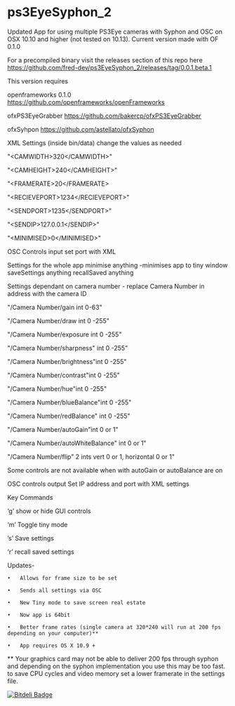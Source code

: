 # ps3EyeSyphon_2
Updated App for using multiple PS3Eye cameras with Syphon and OSC on OSX 10.10 and higher (not tested on 10.13). Current version made with OF 0.1.0

For a precompiled binary visit the releases section of this repo here https://github.com/fred-dev/ps3EyeSyphon_2/releases/tag/0.0.1.beta.1

This version requires 

openframeworks 0.1.0
https://github.com/openframeworks/openFrameworks

ofxPS3EyeGrabber 
https://github.com/bakercp/ofxPS3EyeGrabber

ofxSyhpon
https://github.com/astellato/ofxSyphon

XML Settings (inside bin/data) change the values as needed

"\<CAMWIDTH\>320\</CAMWIDTH\>"

"\<CAMHEIGHT\>240\</CAMHEIGHT\>"

"\<FRAMERATE\>20\</FRAMERATE\>

"\<RECIEVEPORT\>1234\</RECIEVEPORT\>"

"\<SENDPORT\>1235\</SENDPORT\>"

"\<SENDIP\>127.0.0.1\</SENDIP\>"

"\<MINIMISED\>0\</MINIMISED\>"


OSC Controls input
set port with XML

Settings for the whole app
minimise anything -minimises app to tiny window
saveSettings anything
recallSaved anything

Settings dependant on camera number - replace Camera Number in address with the camera ID


"/Camera Number/gain int 0-63"

"/Camera Number/draw int 0 -255"

"/Camera Number/exposure int 0 -255"

"/Camera Number/sharpness" int 0 -255"

"/Camera Number/brightness"int 0 -255"

"/Camera Number/contrast"int 0 -255"

"/Camera Number/hue"int 0 -255"

"/Camera Number/blueBalance"int 0 -255"

"/Camera Number/redBalance" int 0 -255"

"/Camera Number/autoGain"int 0 or 1"

"/Camera Number/autoWhiteBalance" int 0 or 1"

"/Camera Number/flip" 2 ints vert 0 or 1, horizontal 0 or 1"


Some controls are not available when with autoGain or autoBalance are on

OSC controls output
Set IP address and port with XML settings

Key Commands

‘g’ show or hide GUI controls

‘m’ Toggle tiny mode

’s’ Save settings

‘r’ recall saved settings

	

Updates- 

	•	Allows for frame size to be set

	•	Sends all settings via OSC

	•	New Tiny mode to save screen real estate

	•	Now app is 64bit

	•	Better frame rates (single camera at 320*240 will run at 200 fps depending on your computer)**

	•	App requires OS X 10.9 + 


** Your graphics card may not be able to deliver 200 fps through syphon and depending on the syphon implementation you use this may be too fast. to save CPU cycles and video memory set a lower framerate in the settings file.


[![Bitdeli Badge](https://d2weczhvl823v0.cloudfront.net/fred-dev/ps3eyesyphon_2/trend.png)](https://bitdeli.com/free "Bitdeli Badge")

